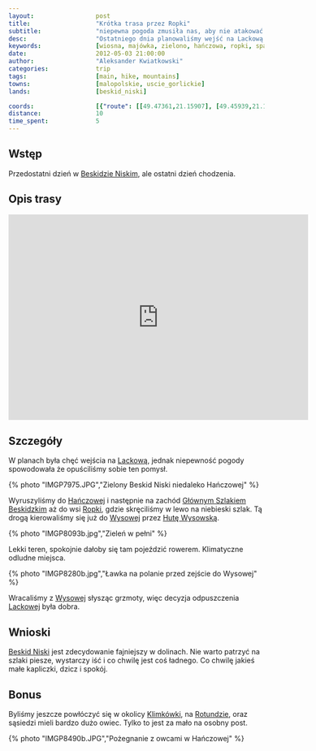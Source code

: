 ```yaml
---
layout:                 post
title:                  "Krótka trasa przez Ropki"
subtitle:               "niepewna pogoda zmusiła nas, aby nie atakować Lackowej"
desc:                   "Ostatniego dnia planowaliśmy wejść na Lackową. Zapowiadana burza przekonała nas abyśmy byli bardziej zachowawczy. Przeszliśmy pętle przez Ropki."
keywords:               [wiosna, majówka, zielono, hańczowa, ropki, spacer]
date:                   2012-05-03 21:00:00
author:                 "Aleksander Kwiatkowski"
categories:             trip
tags:                   [main, hike, mountains]
towns:                  [malopolskie, uscie_gorlickie]
lands:                  [beskid_niski]

coords:                 [{"route": [[49.47361,21.15907], [49.45939,21.12250], [49.44237,21.14422], [49.44153,21.17383]], "type": "hike"}, {"route": [[49.57662,21.06881], [49.58569,21.04589], [49.60355,21.04220], [49.62696,20.96942], [49.62402,20.91749], [49.61228,20.87415], [49.61696,20.86659], [49.61912,20.77879], [49.60683,20.75982], [49.62018,20.74772], [49.62418,20.71948], [49.64086,20.69262], [49.67542,20.68197], [49.67898,20.65313], [49.69186,20.65451], [49.69697,20.66103], [49.71495,20.64095], [49.73826,20.63700], [49.74314,20.62378], [49.79037,20.65021], [49.79746,20.64438], [49.81242,20.68060], [49.85073,20.68798], [49.85422,20.63391], [49.88547,20.60636], [49.96471,20.60309]], "type": "car"}]
distance:               10
time_spent:             5
---
```


[wiki-beskid-niski]:            https://pl.wikipedia.org/wiki/Beskid_Niski
[wiki-lackowa]:                 https://pl.wikipedia.org/wiki/Lackowa
[wiki-hanczowa]:                https://pl.wikipedia.org/wiki/Ha%C5%84czowa
[wiki-gsb]:                     https://pl.wikipedia.org/wiki/G%C5%82%C3%B3wny_Szlak_Beskidzki
[wiki-ropki]:                   https://pl.wikipedia.org/wiki/Ropki
[wiki-wysowa]:                  https://pl.wikipedia.org/wiki/Wysowa-Zdr%C3%B3j
[wiki-huta-wysowska]:           https://pl.wikipedia.org/wiki/Huta_Wysowska
[wiki-klimkowka]:               https://pl.wikipedia.org/wiki/Jezioro_Klimkowskie
[wiki-rotunda]:                 https://pl.wikipedia.org/wiki/Rotunda_(g%C3%B3ra)

Wstęp
-----

Przedostatni dzień w [Beskidzie Niskim][wiki-beskid-niski], ale ostatni dzień chodzenia.

Opis trasy
----------

<iframe height='405' width='590' frameborder='0' allowtransparency='true' scrolling='no' src='https://www.strava.com/activities/167091753/embed/9db8353c65fb6e436ffbcb44b5dc432ecc1b9622'></iframe>

Szczegóły
---------

W planach była chęć wejścia na [Lackową][wiki-lackowa], jednak niepewność pogody spowodowała że opuściliśmy sobie ten pomysł.

{% photo "IMGP7975.JPG","Zielony Beskid Niski niedaleko Hańczowej" %}

Wyruszyliśmy do [Hańczowej][wiki-hanczowa] i następnie na zachód [Głównym Szlakiem Beskidzkim][wiki-gsb]
aż do wsi [Ropki][wiki-ropki], gdzie skręciliśmy w lewo na niebieski szlak.
Tą drogą kierowaliśmy się już do
[Wysowej][wiki-wysowa] przez [Hutę Wysowską][wiki-huta-wysowska].

{% photo "IMGP8093b.jpg","Zieleń w pełni" %}

Lekki teren, spokojnie dałoby się tam pojeździć rowerem. Klimatyczne odludne miejsca.

{% photo "IMGP8280b.jpg","Ławka na polanie przed zejście do Wysowej" %}

Wracaliśmy z [Wysowej][wiki-wysowa] słysząc grzmoty, więc decyzja odpuszczenia [Lackowej][wiki-lackowa] była dobra.


Wnioski
-------

[Beskid Niski][wiki-beskid-niski] jest zdecydowanie fajniejszy w dolinach.
Nie warto patrzyć na szlaki piesze, wystarczy iść i co
chwilę jest coś ładnego. Co chwilę jakieś małe kapliczki, dzicz i spokój.

Bonus
-----

Byliśmy jeszcze powłóczyć się w okolicy [Klimkówki][wiki-klimkowka], na [Rotundzie][wiki-rotunda],
oraz sąsiedzi mieli bardzo dużo owiec. Tylko to jest za mało na osobny post.

{% photo "IMGP8490b.JPG","Pożegnanie z owcami w Hańczowej" %}
